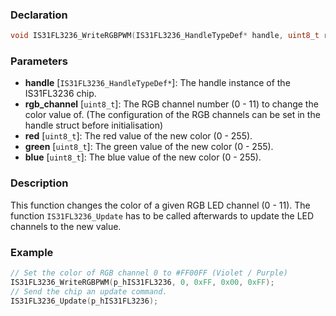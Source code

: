 ### Declaration

```c
void IS31FL3236_WriteRGBPWM(IS31FL3236_HandleTypeDef* handle, uint8_t rgb_channel, uint8_t red, uint8_t green, uint8_t blue);
```

### Parameters

- **handle** [`IS31FL3236_HandleTypeDef*`]: The handle instance of the IS31FL3236 chip.
- **rgb_channel** [`uint8_t`]: The RGB channel number (0 - 11) to change the color value of. (The configuration of the RGB channels can be set in the handle struct before initialisation)
- **red** [`uint8_t`]: The red value of the new color (0 - 255).
- **green** [`uint8_t`]: The green value of the new color (0 - 255).
- **blue** [`uint8_t`]: The blue value of the new color (0 - 255).

### Description

This function changes the color of a given RGB LED channel (0 - 11). The function
`IS31FL3236_Update` has to be called afterwards to update the LED
channels to the new value.

### Example

```c
// Set the color of RGB channel 0 to #FF00FF (Violet / Purple)
IS31FL3236_WriteRGBPWM(p_hIS31FL3236, 0, 0xFF, 0x00, 0xFF);
// Send the chip an update command.
IS31FL3236_Update(p_hIS31FL3236);
```